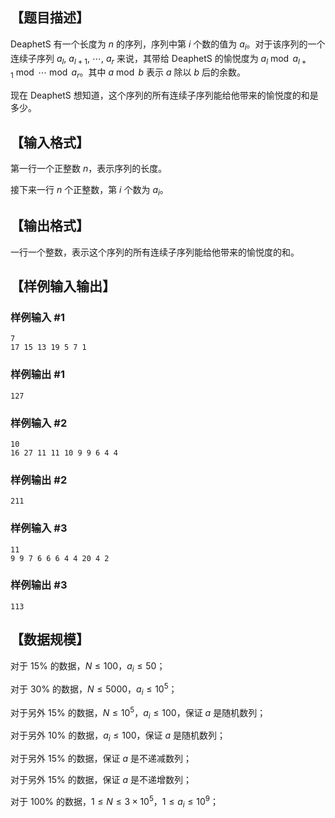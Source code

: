 ## 【题目描述】

DeaphetS 有一个长度为 $n$ 的序列，序列中第 $i$ 个数的值为 $a_i$。对于该序列的一个连续子序列 $a_l,\ a_{l+1},\ \cdots,\ a_r$ 来说，其带给 DeaphetS 的愉悦度为 $a_l\bmod a_{l+1}\bmod\cdots\bmod a_r$。其中 $a\bmod b$ 表示 $a$ 除以 $b$ 后的余数。

现在 DeaphetS 想知道，这个序列的所有连续子序列能给他带来的愉悦度的和是多少。

## 【输入格式】

第一行一个正整数 $n$，表示序列的长度。

接下来一行 $n$ 个正整数，第 $i$ 个数为 $a_i$。

## 【输出格式】

一行一个整数，表示这个序列的所有连续子序列能给他带来的愉悦度的和。

## 【样例输入输出】

### 样例输入 #1

```
7
17 15 13 19 5 7 1
```

### 样例输出 #1

```
127
```

### 样例输入 #2

```
10
16 27 11 11 10 9 9 6 4 4 
```

### 样例输出 #2

```
211
```

### 样例输入 #3

```
11
9 9 7 6 6 6 4 4 20 4 2 
```

### 样例输出 #3

```
113
```

## 【数据规模】

对于 $15\%$ 的数据，$N\leq 100$，$a_i\leq 50$；

对于 $30\%$ 的数据，$N\leq 5000$，$a_i\leq 10^5$；

对于另外 $15\%$ 的数据，$N\leq 10^5$，$a_i\leq 100$，保证 $a$ 是随机数列；

对于另外 $10\%$ 的数据，$a_i\leq 100$，保证 $a$ 是随机数列；

对于另外 $15\%$ 的数据，保证 $a$ 是不递减数列；

对于另外 $15\%$ 的数据，保证 $a$ 是不递增数列；

对于 $100\%$ 的数据，$1\leq N\leq 3\times 10^5$，$1\leq a_i\leq 10^9$；
